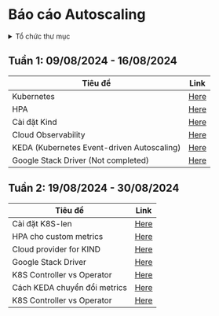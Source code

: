 # Báo cáo Autoscaling
<details>
    <summary>Tổ chức thư mục</summary>

```
.
├── docs: chứa báo cáo các tuần
├── code: chứa file code: YML, go, python
└── images: Chứa ảnh
```
</details>

## Tuần 1: 09/08/2024 - 16/08/2024
| Tiêu đề    | Link |
| -------- | ------- |
| Kubernetes  | [Here](./docs/week1/K8S.md)    |
| HPA  | [Here](./docs/week1/HPA.md)    |
| Cài đặt Kind | [Here](./docs/week1/kind.md) |
| Cloud Observability    | [Here](./docs/week1/Cloud%20observability.md)    |
| KEDA (Kubernetes Event-driven Autoscaling)| [Here](./docs/week1/KEDA.md)    |
| Google Stack Driver (Not completed)| [Here](./docs/week1/Google%20stack%20driver.md)|

## Tuần 2: 19/08/2024 - 30/08/2024
| Tiêu đề    | Link |
| -------- | ------- |
| Cài đặt K8S-len  | [Here](./code/setup/lens-setup.sh)    |
| HPA cho custom metrics | [Here](./docs/week2/HPA-for-custom-metrics.md)    |
| Cloud provider for KIND | [Here](./docs/week2/kind.md#iii-cloud-provider-for-kind) |
| Google Stack Driver | [Here](./docs/week2/Google%20stack%20driver.md)|
| K8S Controller vs Operator| [Here](./docs/week2/K8S-controller-vs-operator.md)    |
| Cách KEDA chuyển đổi metrics| [Here](./docs/week2/KEDA-convert-metrics-to-HPA.md)    |
| K8S Controller vs Operator | [Here](./docs/week2/K8S-controller-vs-operator.md)    |